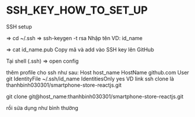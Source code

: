 # SSH_KEY_HOW_TO_SET_UP
SSH setup

 => cd ~/.ssh 
=> ssh-keygen -t rsa
Nhập tên VD: id_name

 => cat id_name.pub
Copy mã và add vào SSH key lên GitHub

Tại shell (.ssh)
=> open config

thêm profile cho ssh như sau:
Host host_name
       HostName github.com
       User git
       IdentityFile ~/.ssh/id_name
       IdentitiesOnly yes
VD link ssh clone là thanhbinh030301/smartphone-store-reactjs.git

git clone git@host_name:thanhbinh030301/smartphone-store-reactjs.git

rồi sửa dụng như bình thường
